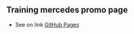 ## Training mercedes promo page
- See on link [GitHub Pages](https://khoroshavin.github.io/mers_promo_page/)